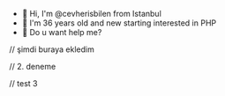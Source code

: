 - 👋 Hi, I'm @cevherisbilen from Istanbul
- 👀 I'm 36 years old and new starting interested in PHP
- 💞️ Do u want help me?

<!---
cevherisbilen/cevherisbilen is a ✨ special ✨ repository because its `README.md` (this file) appears on your GitHub profile.
You can click the Preview link to take a look at your changes.
--->

// şimdi buraya ekledim

// 2. deneme

// test 3
